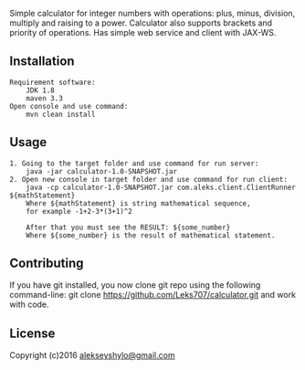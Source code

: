 Simple calculator for integer numbers with operations: plus, minus, division, multiply and raising to a power.
Calculator also supports brackets and priority of operations. Has simple web service and client with JAX-WS.

## Installation

    Requirement software:
        JDK 1.8
        maven 3.3
    Open console and use command:
        mvn clean install

## Usage

    1. Going to the target folder and use command for run server:
        java -jar calculator-1.0-SNAPSHOT.jar
    2. Open new console in target folder and use command for run client:
        java -cp calculator-1.0-SNAPSHOT.jar com.aleks.client.ClientRunner ${mathStatement}
        Where ${mathStatement} is string mathematical sequence,
        for example -1+2-3*(3+1)^2

        After that you must see the RESULT: ${some_number}
        Where ${some_number} is the result of mathematical statement.

## Contributing

If you have git installed, you now clone git repo using the following command-line:
    git clone https://github.com/Leks707/calculator.git
    and work with code.

## License

Copyright (c)2016 alekseyshylo@gmail.com
